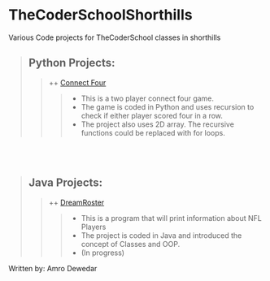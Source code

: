 # TheCoderSchoolShorthills

Various Code projects for TheCoderSchool classes in shorthills

> ## Python Projects:
>> ++ [Connect Four](https://replit.com/@AmroDewedar/SawyerConnectFour#main.py)
>>> - This is a two player connect four game. 
>>> - The game is coded in Python and uses recursion to check if either player scored four in a row. 
>>> - The project also uses 2D array. The recursive functions could be replaced with for loops. 

<br />
<br />

> ## Java Projects:
>> ++ [DreamRoster](https://replit.com/@AmroDewedar/NFLPlayer#Main.java)
>>> - This is a program that will print information about NFL Players
>>> - The project is coded in Java and introduced the concept of Classes and OOP.
>>> - (In progress)

Written by: Amro Dewedar
